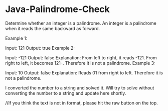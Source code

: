 # Java-Palindrome-Check
Determine whether an integer is a palindrome. An integer is a palindrome when it reads the same backward as forward.

Example 1:

Input: 121
Output: true
Example 2:

Input: -121
Output: false
Explanation: From left to right, it reads -121. From right to left, it becomes 121-. Therefore it is not a palindrome.
Example 3:

Input: 10
Output: false
Explanation: Reads 01 from right to left. Therefore it is not a palindrome.

I converted the number to a string and solved it. Will try to solve without converting the number to a string and update here shortly.

//If you think the text is not in format, please hit the raw button on the top.
